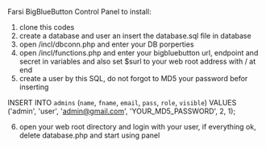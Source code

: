 Farsi BigBlueButton Control Panel
to install:
1. clone this codes
2. create a database and user an insert the database.sql file in database
3. open /incl/dbconn.php and enter your DB porperties
4. open /incl/functions.php and enter your bigbluebutton url, endpoint and secret in variables and also set $surl to your web root address with / at end
5. create a user by this SQL, do not forgot to MD5 your password befor inserting

INSERT INTO `admins` (`name`, `fname`, `email`, `pass`, `role`, `visible`) VALUES
('admin', 'user', 'admin@gmail.com', 'YOUR_MD5_PASSWORD', 2, 1);

6. open your web root directory and login with your user, if everything ok, delete database.php and start using panel
